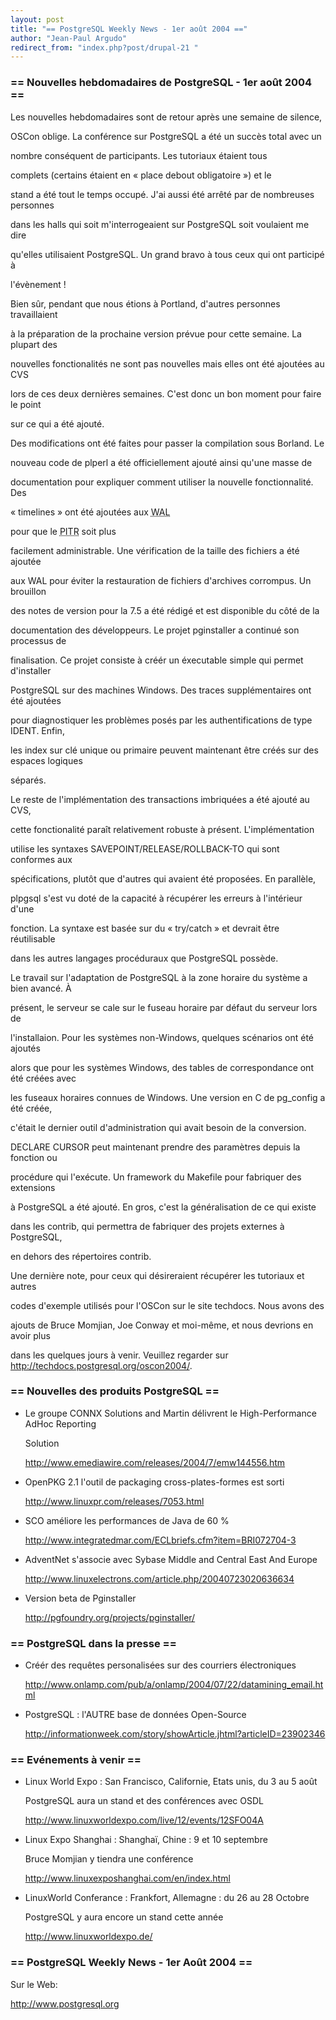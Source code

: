 ```yaml
---
layout: post
title: "== PostgreSQL Weekly News - 1er août 2004 =="
author: "Jean-Paul Argudo"
redirect_from: "index.php?post/drupal-21 "
---
```




<h3>== Nouvelles hebdomadaires de PostgreSQL - 1er août 2004 ==</h3>

<p>Les nouvelles hebdomadaires sont de retour après une semaine de silence,

OSCon oblige. La conférence sur PostgreSQL a été un succès total avec un

nombre conséquent de participants. Les tutoriaux étaient tous

complets (certains étaient en «&nbsp;place debout obligatoire&nbsp;») et le

stand a été tout le temps occupé. J'ai aussi été arrêté par de nombreuses personnes

dans les halls qui soit m'interrogeaient sur PostgreSQL soit voulaient me dire

qu'elles utilisaient PostgreSQL. Un grand bravo à tous ceux qui ont participé à

l'évènement&nbsp;!</p>

<p>Bien sûr, pendant que nous étions à Portland, d'autres personnes travaillaient

à la préparation de la prochaine version prévue pour cette semaine. La plupart des

nouvelles fonctionalités ne sont pas nouvelles mais elles ont été ajoutées au CVS

lors de ces deux dernières semaines. C'est donc un bon moment pour faire le point

sur ce qui a été ajouté.</p>

<p>Des modifications ont été faites pour passer la compilation sous Borland. Le

nouveau code de plperl a été officiellement ajouté ainsi qu'une masse de

documentation pour expliquer comment utiliser la nouvelle fonctionnalité. Des

«&nbsp;timelines&nbsp;» ont été ajoutées aux <acronym title="Write Ahead Log">WAL</acronym>

pour que le <acronym title="Point In Time Recovery">PITR</acronym> soit plus

facilement administrable. Une vérification de la taille des fichiers a été ajoutée

aux WAL pour éviter la restauration de fichiers d'archives corrompus. Un brouillon

des notes de version pour la 7.5 a été rédigé et est disponible du côté de la

documentation des développeurs. Le projet pginstaller a continué son processus de

finalisation. Ce projet consiste à créér un éxecutable simple qui permet d'installer

PostgreSQL sur des machines Windows. Des traces supplémentaires ont été ajoutées

pour diagnostiquer les problèmes posés par les authentifications de type IDENT. Enfin,

les index sur clé unique ou primaire peuvent maintenant être créés sur des espaces logiques

séparés.</p>

<p>Le reste de l'implémentation des transactions imbriquées a été ajouté au CVS,

cette fonctionalité paraît relativement robuste à présent. L'implémentation

utilise les syntaxes SAVEPOINT/RELEASE/ROLLBACK-TO qui sont conformes aux

spécifications, plutôt que d'autres qui avaient été proposées. En parallèle,

plpgsql s'est vu doté de la capacité à récupérer les erreurs à l'intérieur d'une

fonction. La syntaxe est basée sur du «&nbsp;try/catch&nbsp;» et devrait être réutilisable

dans les autres langages procéduraux que PostgreSQL possède.</p>

<p>Le travail sur l'adaptation de PostgreSQL à la zone horaire du système a bien avancé. À

présent, le serveur se cale sur le fuseau horaire par défaut du serveur lors de

l'installaion. Pour les systèmes non-Windows, quelques scénarios ont été ajoutés

alors que pour les systèmes Windows, des tables de correspondance ont été créées avec

les fuseaux horaires connues de Windows. Une version en C de pg_config a été créée,

c'était le dernier outil d'administration qui avait besoin de la conversion.

DECLARE CURSOR peut maintenant prendre des paramètres depuis la fonction ou

procédure qui l'exécute. Un framework du Makefile pour fabriquer des extensions

à PostgreSQL a été ajouté. En gros, c'est la généralisation de ce qui existe

dans les contrib, qui permettra de fabriquer des projets externes à PostgreSQL,

en dehors des répertoires contrib.</p>

<p>Une dernière note, pour ceux qui désireraient récupérer les tutoriaux et autres

codes d'exemple utilisés pour l'OSCon sur le site techdocs. Nous avons des

ajouts de Bruce Momjian, Joe Conway et moi-même, et nous devrions en avoir plus

dans les quelques jours à venir. Veuillez regarder sur <a href="http://techdocs.postgresql.org/oscon2004/">http://techdocs.postgresql.org/oscon2004/</a>.

</p>

<h3>== Nouvelles des produits PostgreSQL ==</h3>

<ul>

<li>Le groupe CONNX Solutions and Martin délivrent le High-Performance AdHoc Reporting

Solution<br />

<a href="http://www.emediawire.com/releases/2004/7/emw144556.htm">http://www.emediawire.com/releases/2004/7/emw144556.htm</a>

</li>

<li>OpenPKG 2.1 l'outil de packaging cross-plates-formes est sorti<br />

<a href="http://www.linuxpr.com/releases/7053.html">http://www.linuxpr.com/releases/7053.html</a>

</li>

<li>SCO améliore les performances de Java de 60&nbsp;%<br />

<a href="http://www.integratedmar.com/ECLbriefs.cfm?item=BRI072704-3">http://www.integratedmar.com/ECLbriefs.cfm?item=BRI072704-3</a>

</li>

<li>AdventNet s'associe avec Sybase Middle and Central East And Europe<br />

<a href="http://www.linuxelectrons.com/article.php/20040723020636634">http://www.linuxelectrons.com/article.php/20040723020636634</a>

</li>

<li>Version beta de Pginstaller<br />

<a href="http://pgfoundry.org/projects/pginstaller/">http://pgfoundry.org/projects/pginstaller/</a>

</li>

</ul>

<h3>== PostgreSQL dans la presse ==</h3>

<ul>

<li>Créér des requêtes personalisées sur des courriers électroniques<br />

<a href="http://www.onlamp.com/pub/a/onlamp/2004/07/22/datamining_email.html">http://www.onlamp.com/pub/a/onlamp/2004/07/22/datamining_email.html</a>

</li>

<li>

PostgreSQL&nbsp;: l'AUTRE base de données Open-Source<br />

<a href="http://informationweek.com/story/showArticle.jhtml?articleID=23902346">http://informationweek.com/story/showArticle.jhtml?articleID=23902346</a>

</li>

</ul>

<h3>== Evénements à venir ==</h3>

<ul>

<li>Linux World Expo&nbsp;: San Francisco, Californie, Etats unis, du 3 au 5 août<br />

PostgreSQL aura un stand et des conférences avec OSDL<br />

<a href="http://www.linuxworldexpo.com/live/12/events/12SFO04A">http://www.linuxworldexpo.com/live/12/events/12SFO04A</a>

</li>

<li>Linux Expo Shanghai&nbsp;: Shanghaï, Chine&nbsp;: 9 et 10 septembre<br />

Bruce Momjian y tiendra une conférence<br />

<a href="http://www.linuxexposhanghai.com/en/index.html">http://www.linuxexposhanghai.com/en/index.html</a>

</li>

<li>LinuxWorld Conferance&nbsp;: Frankfort, Allemagne&nbsp;: du 26 au 28 Octobre<br />

PostgreSQL y aura encore un stand cette année<br />

<a href="http://www.linuxworldexpo.de/">http://www.linuxworldexpo.de/</a>

</li>

</ul>

<h3>== PostgreSQL Weekly News - 1er Août 2004 ==</h3>

<p>

Sur le Web:<br />

<a href="http://www.postgresql.org">

http://www.postgresql.org

</a>

</p>